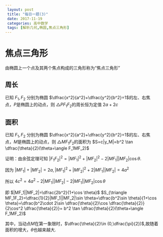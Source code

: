 ```yaml
---
 layout: post
 title: "每日一题(3)"
 date: 2017-11-19
 categories: 高中数学
 tags: [解析几何,椭圆,焦点三角形]
---
```

# 焦点三角形
由椭圆上一个点及其两个焦点构成的三角形称为“焦点三角形”
## 周长
已知 $F_1,F_2$ 分别为椭圆 $\dfrac{x^2}{a^2}+\dfrac{y^2}{b^2}=1$的左、右焦点，$P$是椭圆上的动点，则 $\triangle PF_1F_2$的周长恒为定值 $2a+2c$

## 面积
已知 $F_1,F_2$ 分别为椭圆 $\dfrac{x^2}{a^2}+\dfrac{y^2}{b^2}=1$的左、右焦点，$M$是椭圆上的动点，则 $\triangle MF_1F_2$的面积为 $S=c|y_M|=b^2 \tan \dfrac{\theta}{2}(\theta=\angle F_1MF_2)$

证明：由余弦定理可知
$|F_1F_2|^2=|MF_1|^2+|MF_2|^2-2|MF_1||MF_2|\cos \theta.$

因为
$|MF_1|+|MF_2|=2a,|MF_1|^2+|MF_2|^2+2|MF_1||MF_2|=4a^2$

所以
$4c^2=4a^2-2|MF_1||MF_2|-2|MF_1||MF_2|\cos \theta$

即 $|MF_1||MF_2|=\dfrac{2b^2}{1+\cos \theta}$
$S_{\triangle MF_1F_2}=\dfrac{1}{2}|MF_1||MF_2|\sin \theta=\dfrac{b^2\sin \theta}{1+\cos \theta}=\dfrac{b^2\cdot 2\sin \dfrac{\theta}{2}\cos \dfrac{\theta}{2}}{2\cos^2 \dfrac{\theta}{2}}=
  b^2 \tan \dfrac{\theta}{2}(\theta=\angle F_1MF_2)$

其中，当动点$M$在第一象限时，$\dfrac{\theta}{2}\in (0,\dfrac{\pi}{2})$,故随着面积的增大，$θ$也越来越大.
